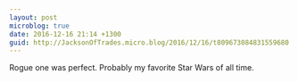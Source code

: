 ```yaml
---
layout: post
microblog: true
date: 2016-12-16 21:14 +1300
guid: http://JacksonOfTrades.micro.blog/2016/12/16/t809673084831559680.html
---
```

Rogue one was perfect. Probably my favorite Star Wars of all time.
